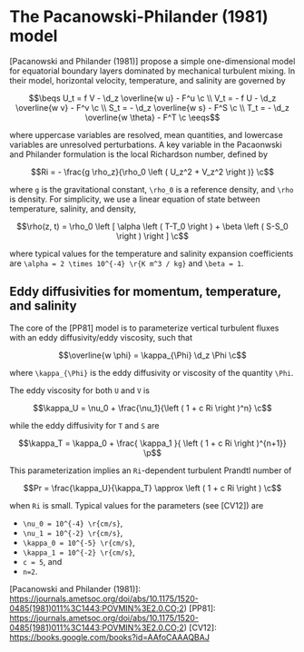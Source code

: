 ```math
\newcommand{\c}{\, ,}
\newcommand{\p}{\, .}
\newcommand{\d}{\partial}

\newcommand{\r}[1]{\mathrm{#1}}

\newcommand{\ee}{\mathrm{e}}

\newcommand{\beq}{\begin{equation}}
\newcommand{\eeq}{\end{equation}}

\newcommand{\beqs}{\begin{gather}}
\newcommand{\eeqs}{\end{gather}}
```

# The Pacanowski-Philander (1981) model

[Pacanowski and Philander (1981)] propose a simple one-dimensional model
for equatorial boundary layers dominated by mechanical turbulent mixing.
In their model, horizontal velocity, temperature, and salinity are governed by

```math
\beqs
U_t =   f V - \d_z \overline{w u} - F^u \c \\
V_t = - f U - \d_z \overline{w v} - F^v \c \\
S_t =       - \d_z \overline{w s} - F^S \c \\
T_t =       - \d_z \overline{w \theta} - F^T \c 
\eeqs
```

where uppercase variables are resolved, mean quantities, 
and lowercase variables are unresolved perturbations. A key variable in the
Pacaonwski and Philander formulation is the local Richardson number, defined by

```math
Ri = - \frac{g \rho_z}{\rho_0 \left ( U_z^2 + V_z^2 \right )} \c
```

where ``g`` is the gravitational constant, ``\rho_0`` is a reference density,
and ``\rho`` is density. For simplicity, we use a linear equation of state
between temperature, salinity, and density,

```math
\rho(z, t) = \rho_0 \left [ 
  \alpha \left ( T-T_0 \right ) + \beta \left ( S-S_0 \right ) \right ] \c
```
where typical values for the temperature and salinity expansion coefficients 
are ``\alpha = 2 \times 10^{-4} \r{K m^3 / kg}`` and ``\beta = 1``.

## Eddy diffusivities for momentum, temperature, and salinity

The core of the [PP81] model is to parameterize vertical turbulent fluxes 
with an eddy diffusivity/eddy viscosity, such that 

```math
\overline{w \phi} = \kappa_{\Phi} \d_z \Phi \c
```

where ``\kappa_{\Phi}`` is the eddy diffusivity or viscosity of the quantity 
``\Phi``.

The eddy viscosity for both ``U`` and ``V`` is

```math
\kappa_U = \nu_0 + \frac{\nu_1}{\left ( 1 + c Ri \right )^n} \c
```

while the eddy diffusivity for ``T`` and ``S`` are

```math
\kappa_T = \kappa_0 + \frac{ \kappa_1 }{ \left ( 1 + c Ri \right )^{n+1}} \p
```

This parameterization implies an ``Ri``-dependent turbulent Prandtl number of

```math
Pr = \frac{\kappa_U}{\kappa_T} \approx \left ( 1 + c Ri \right ) \c
```

when ``Ri`` is small. Typical values for the parameters (see [CV12]) are

* ``\nu_0 = 10^{-4} \r{cm/s}``,
* ``\nu_1 = 10^{-2} \r{cm/s}``,
* ``\kappa_0 = 10^{-5} \r{cm/s}``,
* ``\kappa_1 = 10^{-2} \r{cm/s}``,
* ``c = 5``, and
* ``n=2``.

[Pacanowski and Philander (1981)]: https://journals.ametsoc.org/doi/abs/10.1175/1520-0485(1981)011%3C1443:POVMIN%3E2.0.CO;2)
[PP81]: https://journals.ametsoc.org/doi/abs/10.1175/1520-0485(1981)011%3C1443:POVMIN%3E2.0.CO;2)
[CV12]: https://books.google.com/books?id=AAfoCAAAQBAJ
